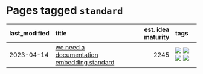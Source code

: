 # Pages tagged `standard`

|last_modified|title|est. idea maturity|tags
|:---|:---|---:|:---|
|2023-04-14|[we need a documentation embedding standard](../doc-embed-standard.md)|2245|[![](https://img.shields.io/badge/tag-accessibility-dad82b)](../tags/accessibility.md) [![](https://img.shields.io/badge/tag-documentation-be4650)](../tags/documentation.md) [![](https://img.shields.io/badge/tag-standard-3f3dc3)](../tags/standard.md) [![](https://img.shields.io/badge/tag-tooling-12f6d5)](../tags/tooling.md)|
